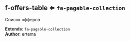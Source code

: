 <a name="module_f-offers-table"></a>

## f-offers-table ⇐ <code>fa-pagable-collection</code>
Список офферов

**Extends**: <code>fa-pagable-collection</code>  
**Author**: ertema  

